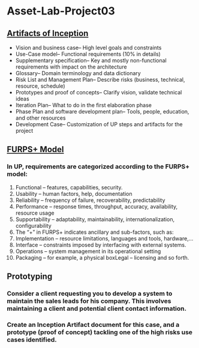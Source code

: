 # Asset-Lab-Project03

## [Artifacts of Inception](https://www.anooshe.myweb.cs.uwindsor.ca/artifacts-of-inception/)
+ Vision and business case– High level goals and constraints
+ Use-Case model– Functional requirements (10% in details)
+ Supplementary specification– Key and mostly non-functional requirements with impact on the architecture
+ Glossary– Domain terminology and data dictionary
+ Risk List and Management Plan– Describe risks (business, technical, resource, schedule)
+ Prototypes and proof of concepts– Clarify vision, validate technical ideas
+ Iteration Plan– What to do in the first elaboration phase
+ Phase Plan and software development plan– Tools, people, education, and other resources
+ Development Case– Customization of UP steps and artifacts for the project 

## [FURPS+ Model](https://www.anooshe.myweb.cs.uwindsor.ca/?p=38)
### In UP, requirements are categorized according to the FURPS+ model:
1. Functional – features, capabilities, security.
2. Usability – human factors, help, documentation
3. Reliability – frequency of failure, recoverability, predictability
4. Performance – response times, throughput, accuracy, availability, resource usage
5. Supportability – adaptability, maintainability, internationalization, configurability
6. The “+” in FURPS+ indicates ancillary and sub-factors, such as:
7. Implementation – resource limitations, languages and tools, hardware,…
8. Interface – constraints imposed by interfacing with external systems.
9. Operations – system management in its operational setting
10. Packaging – for example, a physical boxLegal – licensing and so forth.

## Prototyping
### Consider a client requesting you to develop a system to maintain the sales leads for his company. This involves maintaining a client and potential client contact information. 
### Create an Inception Artifact document for this case, and a prototype (proof of concept) tackling one of the high risks use cases identified.
